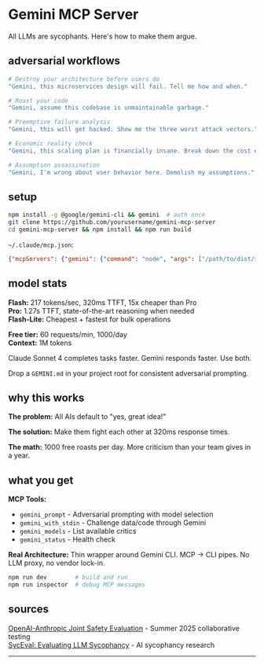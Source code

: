 # Gemini MCP Server

All LLMs are sycophants. Here's how to make them argue.

## adversarial workflows

```bash
# Destroy your architecture before users do
"Gemini, this microservices design will fail. Tell me how and when."

# Roast your code
"Gemini, assume this codebase is unmaintainable garbage."

# Preemptive failure analysis
"Gemini, this will get hacked. Show me the three worst attack vectors."

# Economic reality check
"Gemini, this scaling plan is financially insane. Break down the cost explosion."

# Assumption assassination
"Gemini, I'm wrong about user behavior here. Demolish my assumptions."
```


## setup

```bash
npm install -g @google/gemini-cli && gemini  # auth once
git clone https://github.com/yourusername/gemini-mcp-server
cd gemini-mcp-server && npm install && npm run build
```

`~/.claude/mcp.json`:
```json
{"mcpServers": {"gemini": {"command": "node", "args": ["/path/to/dist/index.js"]}}}
```


## model stats

**Flash:** 217 tokens/sec, 320ms TTFT, 15x cheaper than Pro  
**Pro:** 1.27s TTFT, state-of-the-art reasoning when needed  
**Flash-Lite:** Cheapest + fastest for bulk operations

**Free tier:** 60 requests/min, 1000/day  
**Context:** 1M tokens

Claude Sonnet 4 completes tasks faster. Gemini responds faster. Use both.

Drop a `GEMINI.md` in your project root for consistent adversarial prompting.

## why this works

**The problem:** All AIs default to "yes, great idea!" 

**The solution:** Make them fight each other at 320ms response times.

**The math:** 1000 free roasts per day. More criticism than your team gives in a year.

## what you get

**MCP Tools:**
- `gemini_prompt` - Adversarial prompting with model selection
- `gemini_with_stdin` - Challenge data/code through Gemini
- `gemini_models` - List available critics
- `gemini_status` - Health check

**Real Architecture:**
Thin wrapper around Gemini CLI. MCP → CLI pipes. No LLM proxy, no vendor lock-in.

```bash
npm run dev        # build and run
npm run inspector  # debug MCP messages
```

## sources

[OpenAI-Anthropic Joint Safety Evaluation](https://openai.com/index/openai-anthropic-safety-evaluation/) - Summer 2025 collaborative testing  
[SycEval: Evaluating LLM Sycophancy](https://arxiv.org/html/2502.08177v2) - AI sycophancy research

---